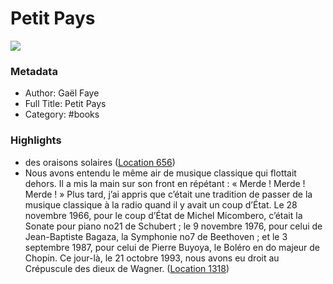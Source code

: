 # Petit Pays

![](https://images-na.ssl-images-amazon.com/images/I/41qtJhNvkGL._SL2000_.jpg)

### Metadata

- Author: Gaël Faye
- Full Title: Petit Pays
- Category: #books

### Highlights

- des oraisons solaires ([Location 656](https://readwise.io/to_kindle?action=open&asin=B01GTOLW3O&location=656))
- Nous avons entendu le même air de musique classique qui flottait dehors. Il a mis la main sur son front en répétant : « Merde ! Merde ! Merde ! » Plus tard, j’ai appris que c’était une tradition de passer de la musique classique à la radio quand il y avait un coup d’État. Le 28 novembre 1966, pour le coup d’État de Michel Micombero, c’était la Sonate pour piano no21 de Schubert ; le 9 novembre 1976, pour celui de Jean-Baptiste Bagaza, la Symphonie no7 de Beethoven ; et le 3 septembre 1987, pour celui de Pierre Buyoya, le Boléro en do majeur de Chopin. Ce jour-là, le 21 octobre 1993, nous avons eu droit au Crépuscule des dieux de Wagner. ([Location 1318](https://readwise.io/to_kindle?action=open&asin=B01GTOLW3O&location=1318))
